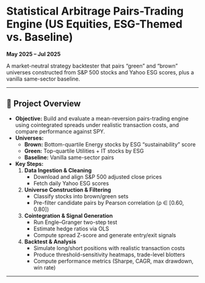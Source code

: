 # Statistical Arbitrage Pairs-Trading Engine (US Equities, ESG-Themed vs. Baseline)

**May 2025 – Jul 2025**

A market-neutral strategy backtester that pairs “green” and “brown” universes constructed from S&P 500 stocks and Yahoo ESG scores, plus a vanilla same-sector baseline.

---

## 🚀 Project Overview

- **Objective:** Build and evaluate a mean-reversion pairs-trading engine using cointegrated spreads under realistic transaction costs, and compare performance against SPY.
- **Universes:**
  - **Brown:** Bottom-quartile Energy stocks by ESG “sustainability” score  
  - **Green:** Top-quartile Utilities + IT stocks by ESG  
  - **Baseline:** Vanilla same-sector pairs
- **Key Steps:**  
  1. **Data Ingestion & Cleaning**  
     - Download and align S&P 500 adjusted close prices  
     - Fetch daily Yahoo ESG scores  
  2. **Universe Construction & Filtering**  
     - Classify stocks into brown/green sets  
     - Pre-filter candidate pairs by Pearson correlation (ρ ∈ [0.60, 0.80])  
  3. **Cointegration & Signal Generation**  
     - Run Engle–Granger two-step test  
     - Estimate hedge ratios via OLS  
     - Compute spread Z-score and generate entry/exit signals  
  4. **Backtest & Analysis**  
     - Simulate long/short positions with realistic transaction costs  
     - Produce threshold-sensitivity heatmaps, trade-level blotters  
     - Compute performance metrics (Sharpe, CAGR, max drawdown, win rate)  

---

